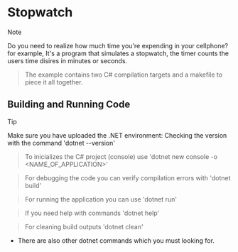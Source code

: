 # Stopwatch

> [!NOTE]
> Do you need to realize how much time you're expending in your cellphone? for example, It's a program that simulates a stopwatch, the timer counts the users time disires in minutes or seconds.

> The example contains two C# compilation targets and a makefile to piece it all together.

## Building and Running Code 
> [!TIP]
> Make sure you have uploaded the .NET environment:
 > Checking the version with the command 'dotnet --version'

> To inicializes the C# project (console) use 'dotnet new console -o <NAME_OF_APPLICATION>'

> For debugging the code you can verify compilation errors with 'dotnet build'

> For running the application you can use 'dotnet run'

> If you need help with commands 'dotnet help'

> For cleaning build outputs 'dotnet clean'

* There are also other dotnet commands which you must looking for.

